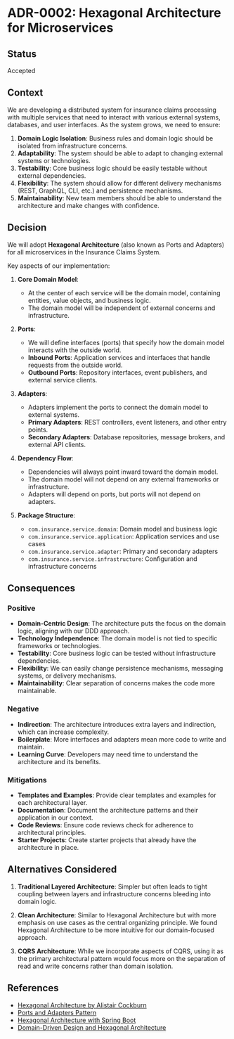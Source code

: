 # ADR-0002: Hexagonal Architecture for Microservices

## Status

Accepted

## Context

We are developing a distributed system for insurance claims processing with multiple services that need to interact with various external systems, databases, and user interfaces. As the system grows, we need to ensure:

1. **Domain Logic Isolation**: Business rules and domain logic should be isolated from infrastructure concerns.
2. **Adaptability**: The system should be able to adapt to changing external systems or technologies.
3. **Testability**: Core business logic should be easily testable without external dependencies.
4. **Flexibility**: The system should allow for different delivery mechanisms (REST, GraphQL, CLI, etc.) and persistence mechanisms.
5. **Maintainability**: New team members should be able to understand the architecture and make changes with confidence.

## Decision

We will adopt **Hexagonal Architecture** (also known as Ports and Adapters) for all microservices in the Insurance Claims System.

Key aspects of our implementation:

1. **Core Domain Model**:
   - At the center of each service will be the domain model, containing entities, value objects, and business logic.
   - The domain model will be independent of external concerns and infrastructure.

2. **Ports**:
   - We will define interfaces (ports) that specify how the domain model interacts with the outside world.
   - **Inbound Ports**: Application services and interfaces that handle requests from the outside world.
   - **Outbound Ports**: Repository interfaces, event publishers, and external service clients.

3. **Adapters**:
   - Adapters implement the ports to connect the domain model to external systems.
   - **Primary Adapters**: REST controllers, event listeners, and other entry points.
   - **Secondary Adapters**: Database repositories, message brokers, and external API clients.

4. **Dependency Flow**:
   - Dependencies will always point inward toward the domain model.
   - The domain model will not depend on any external frameworks or infrastructure.
   - Adapters will depend on ports, but ports will not depend on adapters.

5. **Package Structure**:
   - `com.insurance.service.domain`: Domain model and business logic
   - `com.insurance.service.application`: Application services and use cases
   - `com.insurance.service.adapter`: Primary and secondary adapters
   - `com.insurance.service.infrastructure`: Configuration and infrastructure concerns

## Consequences

### Positive

- **Domain-Centric Design**: The architecture puts the focus on the domain logic, aligning with our DDD approach.
- **Technology Independence**: The domain model is not tied to specific frameworks or technologies.
- **Testability**: Core business logic can be tested without infrastructure dependencies.
- **Flexibility**: We can easily change persistence mechanisms, messaging systems, or delivery mechanisms.
- **Maintainability**: Clear separation of concerns makes the code more maintainable.

### Negative

- **Indirection**: The architecture introduces extra layers and indirection, which can increase complexity.
- **Boilerplate**: More interfaces and adapters mean more code to write and maintain.
- **Learning Curve**: Developers may need time to understand the architecture and its benefits.

### Mitigations

- **Templates and Examples**: Provide clear templates and examples for each architectural layer.
- **Documentation**: Document the architecture patterns and their application in our context.
- **Code Reviews**: Ensure code reviews check for adherence to architectural principles.
- **Starter Projects**: Create starter projects that already have the architecture in place.

## Alternatives Considered

1. **Traditional Layered Architecture**: Simpler but often leads to tight coupling between layers and infrastructure concerns bleeding into domain logic.

2. **Clean Architecture**: Similar to Hexagonal Architecture but with more emphasis on use cases as the central organizing principle. We found Hexagonal Architecture to be more intuitive for our domain-focused approach.

3. **CQRS Architecture**: While we incorporate aspects of CQRS, using it as the primary architectural pattern would focus more on the separation of read and write concerns rather than domain isolation.

## References

- [Hexagonal Architecture by Alistair Cockburn](https://alistair.cockburn.us/hexagonal-architecture/)
- [Ports and Adapters Pattern](https://www.thinktocode.com/2018/07/19/ports-and-adapters-architecture/)
- [Hexagonal Architecture with Spring Boot](https://reflectoring.io/spring-hexagonal/)
- [Domain-Driven Design and Hexagonal Architecture](https://vaadin.com/blog/ddd-part-1-strategic-design)
